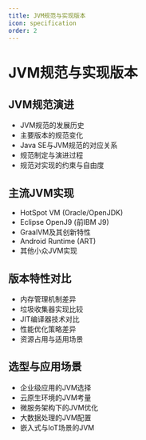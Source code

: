 ```yaml
---
title: JVM规范与实现版本
icon: specification
order: 2
---
```


# JVM规范与实现版本

## JVM规范演进

- JVM规范的发展历史
- 主要版本的规范变化
- Java SE与JVM规范的对应关系
- 规范制定与演进过程
- 规范对实现的约束与自由度

## 主流JVM实现

- HotSpot VM (Oracle/OpenJDK)
- Eclipse OpenJ9 (前IBM J9)
- GraalVM及其创新特性
- Android Runtime (ART)
- 其他小众JVM实现

## 版本特性对比

- 内存管理机制差异
- 垃圾收集器实现比较
- JIT编译器技术对比
- 性能优化策略差异
- 资源占用与适用场景

## 选型与应用场景

- 企业级应用的JVM选择
- 云原生环境的JVM考量
- 微服务架构下的JVM优化
- 大数据处理的JVM配置
- 嵌入式与IoT场景的JVM
